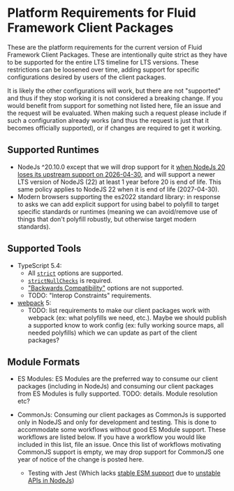 # Platform Requirements for Fluid Framework Client Packages

These are the platform requirements for the current version of Fluid Framework Client Packages.
These are intentionally quite strict as they have to be supported for the entire LTS timeline for LTS versions.
These restrictions can be loosened over time, adding support for specific configurations desired by users of the client packages.

It is likely the other configurations will work, but there are not "supported" and thus if they stop working it is not considered a breaking change.
If you would benefit from support for something not listed here, file an issue and the request will be evaluated.
When making such a request please include if such a configuration already works (and thus the request is just that it becomes officially supported), or if changes are required to get it working.

## Supported Runtimes

-   NodeJs ^20.10.0 except that we will drop support for it [when NodeJs 20 loses its upstream support on 2026-04-30](https://github.com/nodejs/release#release-schedule), and will support a newer LTS version of NodeJS (22) at least 1 year before 20 is end of life. This same policy applies to NodeJS 22 when it is end of life (2027-04-30).
-   Modern browsers supporting the es2022 standard library: in response to asks we can add explicit support for using babel to polyfill to target specific standards or runtimes (meaning we can avoid/remove use of things that don't polyfill robustly, but otherwise target modern standards).

## Supported Tools

-   TypeScript 5.4:
    -   All [`strict`](https://www.typescriptlang.org/tsconfig) options are supported.
    -   [`strictNullChecks`](https://www.typescriptlang.org/tsconfig) is required.
    -   ["Backwards Compatibility"](https://www.typescriptlang.org/tsconfig) options are not supported.
    -   TODO: "Interop Constraints" requirements.
-   [webpack](https://webpack.js.org/) 5:
    -   TODO: list requirements to make our client packages work with webpack (ex: what polyfills we need, etc.). Maybe we should publish a supported know to work config (ex: fully working source maps, all needed polyfills) which we can update as part of the client packages?

## Module Formats

-   ES Modules:
    ES Modules are the preferred way to consume our client packages (including in NodeJs) and consuming our client packages from ES Modules is fully supported.
    TODO: details. Module resolution etc?
-   CommonJs:
    Consuming our client packages as CommonJs is supported only in NodeJS and only for development and testing. This is done to accommodate some workflows without good ES Module support.
    These workflows are listed below.
    If you have a workflow you would like included in this list, file an issue.
    Once this list of workflows motivating CommonJS support is empty, we may drop support for CommonJS one year of notice of the change is posted here.

    -   Testing with Jest (Which lacks [stable ESM support](https://jestjs.io/docs/ecmascript-modules) due to [unstable APIs in NodeJs](https://github.com/nodejs/node/issues/37648))
